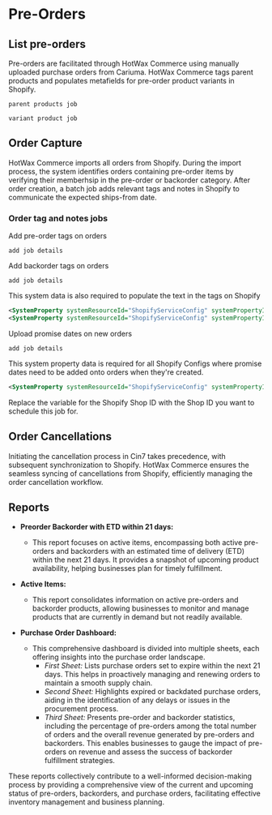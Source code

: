 # Pre-Orders

## List pre-orders
Pre-orders are facilitated through HotWax Commerce using manually uploaded purchase orders from Cariuma. HotWax Commerce tags parent products and populates metafields for pre-order product variants in Shopify.

```
parent products job
```
```
variant product job
```

## Order Capture
HotWax Commerce imports all orders from Shopify. During the import process, the system identifies orders containing pre-order items by verifying their memberhsip in the pre-order or backorder category. After order creation, a batch job adds relevant tags and notes in Shopify to communicate the expected ships-from date.
### Order tag and notes jobs
Add pre-order tags on orders
```
add job details
```
Add backorder tags on orders
```
add job details
```

This system data is also required to populate the text in the tags on Shopify
```xml
<SystemProperty systemResourceId="ShopifyServiceConfig" systemPropertyId="shopify.preorder.tag" systemPropertyValue="hotwax_preorder"/>
<SystemProperty systemResourceId="ShopifyServiceConfig" systemPropertyId="shopify.backorder.tag" systemPropertyValue="hotwax_backorder"/> 
```

Upload promise dates on new orders
```
add job details
```

This system property data is required for all Shopify Configs where promise dates need to be added onto orders when they're created.
```xml
<SystemProperty systemResourceId="ShopifyServiceConfig" systemPropertyId="{Shop_ID}_CONFIG.promisedate.change.comment" systemPropertyValue="[HotWax] The Promise date for ${parentProductName}, ${productName} is ${promisedDatetime}"/>
```

Replace the variable for the Shopify Shop ID with the Shop ID you want to schedule this job for.

## Order Cancellations
Initiating the cancellation process in Cin7 takes precedence, with subsequent synchronization to Shopify. HotWax Commerce ensures the seamless syncing of cancellations from Shopify, efficiently managing the order cancellation workflow.

## Reports

- **Preorder Backorder with ETD within 21 days:**
  - This report focuses on active items, encompassing both active pre-orders and backorders with an estimated time of delivery (ETD) within the next 21 days. It provides a snapshot of upcoming product availability, helping businesses plan for timely fulfillment.

- **Active Items:**
  - This report consolidates information on active pre-orders and backorder products, allowing businesses to monitor and manage products that are currently in demand but not readily available.

- **Purchase Order Dashboard:**
  - This comprehensive dashboard is divided into multiple sheets, each offering insights into the purchase order landscape.
    - *First Sheet:* Lists purchase orders set to expire within the next 21 days. This helps in proactively managing and renewing orders to maintain a smooth supply chain.
    - *Second Sheet:* Highlights expired or backdated purchase orders, aiding in the identification of any delays or issues in the procurement process.
    - *Third Sheet:* Presents pre-order and backorder statistics, including the percentage of pre-orders among the total number of orders and the overall revenue generated by pre-orders and backorders. This enables businesses to gauge the impact of pre-orders on revenue and assess the success of backorder fulfillment strategies.

These reports collectively contribute to a well-informed decision-making process by providing a comprehensive view of the current and upcoming status of pre-orders, backorders, and purchase orders, facilitating effective inventory management and business planning.
